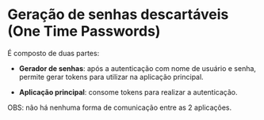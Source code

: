 # Geração de senhas descartáveis (One Time Passwords)

É composto de duas partes:

* __Gerador de senhas__: após a autenticação com nome de usuário e senha, permite gerar tokens para utilizar na aplicação principal.

* __Aplicação principal__: consome tokens para realizar a autenticação.

OBS: não há nenhuma forma de comunicação entre as 2 aplicações.